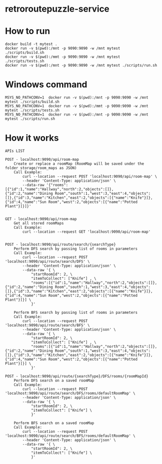 # retroroutepuzzle-service

# How to run

    docker build -t mytest .
    docker run -v $(pwd):/mnt -p 9090:9090 -w /mnt mytest ./scripts/build.sh
    docker run -v $(pwd):/mmt -p 9090:9090 -w /mnt mytest ./scripts/tests.sh
    docker run -v $(pwd):/mnt -p 9090:9090 -w /mnt mytest ./scripts/run.sh

# Windows command

    MSYS_NO_PATHCONV=1  docker run -v $(pwd):/mnt -p 9090:9090 -w /mnt mytest ./scripts/build.sh
    MSYS_NO_PATHCONV=1  docker run -v $(pwd):/mmt -p 9090:9090 -w /mnt mytest ./scripts/tests.sh
    MSYS_NO_PATHCONV=1  docker run -v $(pwd):/mnt -p 9090:9090 -w /mnt mytest ./scripts/run.sh

# How it works

    APIs LIST

    POST - localhost:9090/api/room-map
        Create or replace a roomMap (RoomMap will be saved under the folder storage/room_maps as JSON)
        Call Example:
            curl --location --request POST 'localhost:9090/api/room-map' \
            --header 'Content-Type: application/json' \
            --data-raw '{"rooms":[{"id":1,"name":"Hallway","north":2,"objects":[]},{"id":2,"name":"Dining Room","south":1,"west":3,"east":4,"objects":[]},{"id":3,"name":"Kitchen","east":2,"objects":[{"name":"Knife"}]},{"id":4,"name":"Sun Room","west":2,"objects":[{"name":"Potted Plant"}]}]}'

    
    GET - localhost:9090/api/room-map
        Get all stored roomMaps
        Call Example:
            curl --location --request GET 'localhost:9090/api/room-map'


    POST - localhost:9090/api/route/search/{searchType}
        Perform DFS search by passing list of rooms in parameters
        Call Example:
            curl --location --request POST 'localhost:9090/api/route/search/DFS' \
            --header 'Content-Type: application/json' \
            --data-raw '{ \
                "startRoomId": 2, \
                "itemToCollect": ["Knife"] , \
                "rooms":[{"id":1,"name":"Hallway","north":2,"objects":[]},{"id":2,"name":"Dining Room","south":1,"west":3,"east":4,"objects":[]},{"id":3,"name":"Kitchen","east":2,"objects":[{"name":"Knife"}]},{"id":4,"name":"Sun Room","west":2,"objects":[{"name":"Potted Plant"}]}] \
                }'
    
        Perform BFS search by passing list of rooms in parameters
        Call Example:
            curl --location --request POST 'localhost:9090/api/route/search/BFS' \
            --header 'Content-Type: application/json' \
            --data-raw '{ \
                "startRoomId": 2, \
                "itemToCollect": ["Knife"] , \
                "rooms":[{"id":1,"name":"Hallway","north":2,"objects":[]},{"id":2,"name":"Dining Room","south":1,"west":3,"east":4,"objects":[]},{"id":3,"name":"Kitchen","east":2,"objects":[{"name":"Knife"}]},{"id":4,"name":"Sun Room","west":2,"objects":[{"name":"Potted Plant"}]}] \
                }'

    POST - localhost:9090/api/route/{searchType}/DFS/rooms/{roomMapId}
        Perform DFS search on a saved roomMap
        Call Example:
            curl --location --request POST 'localhost:9090/api/route/search/DFS/rooms/defaultRoomMap' \
            --header 'Content-Type: application/json' \
            --data-raw '{ \
                "startRoomId": 2, \
                "itemToCollect": ["Knife"] \
                }'

        Perform BFS search on a saved roomMap
        Call Example:
            curl --location --request POST 'localhost:9090/api/route/search/BFS/rooms/defaultRoomMap' \
            --header 'Content-Type: application/json' \
            --data-raw '{ \
                "startRoomId": 2, \
                "itemToCollect": ["Knife"] \
                }'